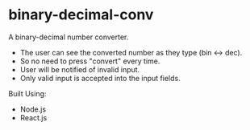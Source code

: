 # binary-decimal-conv

A binary-decimal number converter.

* The user can see the converted number as they type (bin <-> dec).
* So no need to press "convert" every time.
* User will be notified of invalid input.
* Only valid input is accepted into the input fields.

Built Using:
* Node.js
* React.js
